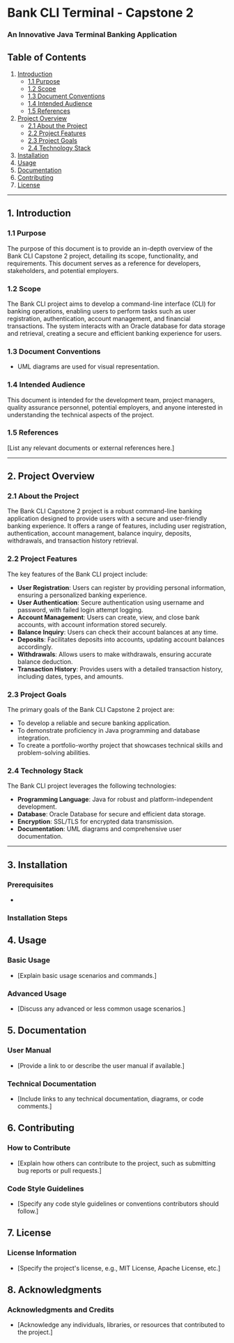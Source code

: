 # Bank CLI Terminal - Capstone 2
### An Innovative Java Terminal Banking Application


## Table of Contents
1. [Introduction](#1-introduction)
   - [1.1 Purpose](#11-purpose)
   - [1.2 Scope](#12-scope)
   - [1.3 Document Conventions](#13-document-conventions)
   - [1.4 Intended Audience](#14-intended-audience)
   - [1.5 References](#15-references)
2. [Project Overview](#2-project-overview)
   - [2.1 About the Project](#21-about-the-project)
   - [2.2 Project Features](#22-project-features)
   - [2.3 Project Goals](#23-project-goals)
   - [2.4 Technology Stack](#24-technology-stack)
3. [Installation](#3-installation)
4. [Usage](#4-usage)
5. [Documentation](#5-documentation)
6. [Contributing](#6-contributing)
7. [License](#7-license)

---

## 1. Introduction

### 1.1 Purpose
The purpose of this document is to provide an in-depth overview of the Bank CLI Capstone 2 project, detailing its scope, functionality, and requirements. This document serves as a reference for developers, stakeholders, and potential employers.

### 1.2 Scope
The Bank CLI project aims to develop a command-line interface (CLI) for banking operations, enabling users to perform tasks such as user registration, authentication, account management, and financial transactions. The system interacts with an Oracle database for data storage and retrieval, creating a secure and efficient banking experience for users.

### 1.3 Document Conventions
- UML diagrams are used for visual representation.

### 1.4 Intended Audience
This document is intended for the development team, project managers, quality assurance personnel, potential employers, and anyone interested in understanding the technical aspects of the project.

### 1.5 References
[List any relevant documents or external references here.]

---

## 2. Project Overview

### 2.1 About the Project
The Bank CLI Capstone 2 project is a robust command-line banking application designed to provide users with a secure and user-friendly banking experience. It offers a range of features, including user registration, authentication, account management, balance inquiry, deposits, withdrawals, and transaction history retrieval.

### 2.2 Project Features
The key features of the Bank CLI project include:
- **User Registration**: Users can register by providing personal information, ensuring a personalized banking experience.
- **User Authentication**: Secure authentication using username and password, with failed login attempt logging.
- **Account Management**: Users can create, view, and close bank accounts, with account information stored securely.
- **Balance Inquiry**: Users can check their account balances at any time.
- **Deposits**: Facilitates deposits into accounts, updating account balances accordingly.
- **Withdrawals**: Allows users to make withdrawals, ensuring accurate balance deduction.
- **Transaction History**: Provides users with a detailed transaction history, including dates, types, and amounts.

### 2.3 Project Goals
The primary goals of the Bank CLI Capstone 2 project are:
- To develop a reliable and secure banking application.
- To demonstrate proficiency in Java programming and database integration.
- To create a portfolio-worthy project that showcases technical skills and problem-solving abilities.

### 2.4 Technology Stack
The Bank CLI project leverages the following technologies:
- **Programming Language**: Java for robust and platform-independent development.
- **Database**: Oracle Database for secure and efficient data storage.
- **Encryption**: SSL/TLS for encrypted data transmission.
- **Documentation**: UML diagrams and comprehensive user documentation.

---

## 3. Installation

### Prerequisites
- 

### Installation Steps

## 4. Usage

### Basic Usage
- [Explain basic usage scenarios and commands.]

### Advanced Usage
- [Discuss any advanced or less common usage scenarios.]

## 5. Documentation

### User Manual
- [Provide a link to or describe the user manual if available.]

### Technical Documentation
- [Include links to any technical documentation, diagrams, or code comments.]

## 6. Contributing

### How to Contribute
- [Explain how others can contribute to the project, such as submitting bug reports or pull requests.]

### Code Style Guidelines
- [Specify any code style guidelines or conventions contributors should follow.]

## 7. License

### License Information
- [Specify the project's license, e.g., MIT License, Apache License, etc.]

## 8. Acknowledgments

### Acknowledgments and Credits
- [Acknowledge any individuals, libraries, or resources that contributed to the project.]
